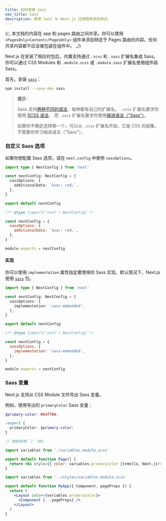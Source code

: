 ```yaml
---
title: 如何使用 Sass
nav_title: Sass
description: 使用 Sass 为 Next.js 应用程序添加样式。
---
```


{/_ 本文档的内容在 app 和 pages 路由之间共享。你可以使用 `<PagesOnly>Content</PagesOnly>` 组件来添加特定于 Pages 路由的内容。任何共享内容都不应该被包装在组件中。 _/}

Next.js 在安装了相应的包后，内置支持通过 `.scss` 和 `.sass` 扩展名集成 Sass。你可以通过 CSS Modules 和 `.module.scss` 或 `.module.sass` 扩展名使用组件级 Sass。

首先，安装 [`sass`](https://github.com/sass/sass)：

```bash filename="Terminal"
npm install --save-dev sass
```

> **提示**：
>
> Sass 支持[两种不同的语法](https://sass-lang.com/documentation/syntax)，每种都有自己的扩展名。
> `.scss` 扩展名要求你使用 [SCSS 语法](https://sass-lang.com/documentation/syntax#scss)，
> 而 `.sass` 扩展名要求你使用[缩进语法（"Sass"）](https://sass-lang.com/documentation/syntax#the-indented-syntax)。
>
> 如果你不确定选择哪一个，可以从 `.scss` 扩展名开始，它是 CSS 的超集，不需要你学习缩进语法（"Sass"）。

### 自定义 Sass 选项

如果你想配置 Sass 选项，请在 `next.config` 中使用 `sassOptions`。

```ts filename="next.config.ts" switcher
import type { NextConfig } from 'next'

const nextConfig: NextConfig = {
  sassOptions: {
    additionalData: `$var: red;`,
  },
}

export default nextConfig
```

```js filename="next.config.js" switcher
/** @type {import('next').NextConfig} */

const nextConfig = {
  sassOptions: {
    additionalData: `$var: red;`,
  },
}

module.exports = nextConfig
```

#### 实现

你可以使用 `implementation` 属性指定要使用的 Sass 实现。默认情况下，Next.js 使用 [`sass`](https://www.npmjs.com/package/sass) 包。

```ts filename="next.config.ts" switcher
import type { NextConfig } from 'next'

const nextConfig: NextConfig = {
  sassOptions: {
    implementation: 'sass-embedded',
  },
}

export default nextConfig
```

```js filename="next.config.js" switcher
/** @type {import('next').NextConfig} */

const nextConfig = {
  sassOptions: {
    implementation: 'sass-embedded',
  },
}

module.exports = nextConfig
```

### Sass 变量

Next.js 支持从 CSS Module 文件导出 Sass 变量。

例如，使用导出的 `primaryColor` Sass 变量：

```scss filename="app/variables.module.scss"
$primary-color: #64ff00;

:export {
  primaryColor: $primary-color;
}
```

<AppOnly>

```jsx filename="app/page.js"
// 映射到根 `/` URL

import variables from './variables.module.scss'

export default function Page() {
  return <h1 style={{ color: variables.primaryColor }}>Hello, Next.js!</h1>
}
```

</AppOnly>

<PagesOnly>

```jsx filename="pages/_app.js"
import variables from '../styles/variables.module.scss'

export default function MyApp({ Component, pageProps }) {
  return (
    <Layout color={variables.primaryColor}>
      <Component {...pageProps} />
    </Layout>
  )
}
```

</PagesOnly>
